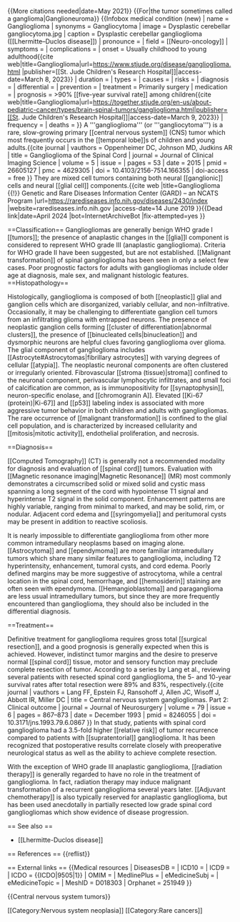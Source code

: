 {{More citations needed|date=May 2021}}
{{For|the tumor sometimes called a ganglioma|Ganglioneuroma}}
{{Infobox medical condition (new)
| name            = Ganglioglioma
| synonyms        = Gangliocytoma
| image           = Dysplastic cerebellar gangliocytoma.jpg
| caption         = Dysplastic cerebellar ganglioglioma ([[Lhermitte–Duclos disease]])
| pronounce       =
| field           = [[Neuro-oncology]]
| symptoms        =
| complications   =
| onset           = Usually childhood to young adulthood<ref name="StJude">{{cite web|title=Ganglioglioma|url=https://www.stjude.org/disease/ganglioglioma.html |publisher=[[St. Jude Children's Research Hospital]]|access-date=March 8, 2023}}</ref>
| duration        =
| types           =
| causes          =
| risks           =
| diagnosis       =
| differential    =
| prevention      =
| treatment       = Primarily surgery
| medication      =
| prognosis       = >90% [[five-year survival rate]] among children<ref name="StJudeTogether">{{cite web|title=Ganglioglioma|url=https://together.stjude.org/en-us/about-pediatric-cancer/types/brain-spinal-tumors/ganglioglioma.html|publisher=[[St. Jude Children's Research Hospital]]|access-date=March 9, 2023}}</ref>
| frequency       =
| deaths          =
}}
A '''ganglioglioma''' (or '''gangliocytoma''') is a rare, slow-growing primary [[central nervous system]] (CNS) tumor which most frequently occurs in the [[temporal lobe]]s of children and young adults.<ref name="pmid26605127">{{cite journal | vauthors = Oppenheimer DC, Johnson MD, Judkins AR | title = Ganglioglioma of the Spinal Cord | journal = Journal of Clinical Imaging Science | volume = 5 | issue =  | pages = 53 | date = 2015 | pmid = 26605127 | pmc = 4629305 | doi = 10.4103/2156-7514.166355 | doi-access = free }}</ref> They are mixed cell tumors containing both neural [[ganglionic]] cells and neural [[glial cell]] components.<ref>{{cite web |title=Ganglioglioma {{!}} Genetic and Rare Diseases Information Center (GARD) – an NCATS Program |url=https://rarediseases.info.nih.gov/diseases/2430/index |website=rarediseases.info.nih.gov |access-date=14 June 2019 }}{{Dead link|date=April 2024 |bot=InternetArchiveBot |fix-attempted=yes }}</ref>

==Classification==
Gangliogliomas are generally benign WHO grade I [[tumors]]; the presence of anaplastic changes in the [[glia]]l component is considered to represent WHO grade III (anaplastic ganglioglioma). Criteria for WHO grade II have been suggested, but are not established. [[Malignant transformation]] of spinal ganglioglioma has been seen in only a select few cases.  Poor prognostic factors for adults with gangliogliomas include older age at diagnosis, male sex, and malignant histologic features.
==Histopathology==

Histologically, ganglioglioma is composed of both [[neoplastic]] glial and ganglion cells which are disorganized, variably cellular, and non-infiltrative. Occasionally, it may be challenging to differentiate ganglion cell tumors from an infiltrating glioma with entrapped neurons. The presence of neoplastic ganglion cells forming [[cluster of differentiation|abnormal clusters]], the presence of [[binucleated cells|binucleation]] and dysmorphic neurons are helpful clues favoring ganglioglioma over glioma. The glial component of ganglioglioma includes [[Astrocyte#Astrocytomas|fibrillary astrocytes]] with varying degrees of cellular [[atypia]]. The neoplastic neuronal components are often clustered or irregularly oriented. Fibrovascular [[stroma (tissue)|stroma]] confined to the neuronal component, perivascular lymphocytic infiltrates, and small foci of calcification are common, as is immunopositivity for [[synaptophysin]], neuron-specific enolase, and [[chromogranin A]]. Elevated [[Ki-67 (protein)|Ki-67]] and [[p53]] labeling index is associated with more aggressive tumor behavior in both children and adults with gangliogliomas. The rare occurrence of [[malignant transformation]] is confined to the glial cell population, and is characterized by increased cellularity and [[mitosis|mitotic activity]], endothelial proliferation, and necrosis.

==Diagnosis==

[[Computed Tomography]] (CT) is generally not a recommended modality for diagnosis and evaluation of [[spinal cord]] tumors. Evaluation with [[Magnetic resonance imaging|Magnetic Resonance]] (MR) most commonly demonstrates a circumscribed solid or mixed solid and cystic mass spanning a long segment of the cord with hypointense T1 signal and hyperintense T2 signal in the solid component. Enhancement patterns are highly variable, ranging from minimal to marked, and may be solid, rim, or nodular. Adjacent cord edema and [[syringomyelia]] and peritumoral cysts may be present in addition to reactive scoliosis.

It is nearly impossible to differentiate ganglioglioma from other more common intramedullary neoplasms based on imaging alone. [[Astrocytoma]] and [[ependymoma]] are more familiar intramedullary tumors which share many similar features to ganglioglioma, including T2 hyperintensity, enhancement, tumoral cysts, and cord edema. Poorly defined margins may be more suggestive of astrocytoma, while a central location in the spinal cord, hemorrhage, and [[hemosiderin]] staining are often seen with ependymoma. [[Hemangioblastoma]] and paraganglioma are less usual intramedullary tumors, but since they are more frequently encountered than ganglioglioma, they should also be included in the differential diagnosis.

==Treatment==

Definitive treatment for ganglioglioma requires gross total [[surgical resection]], and a good prognosis is generally expected when this is achieved.  However, indistinct tumor margins and the desire to preserve normal [[spinal cord]] tissue, motor and sensory function may preclude complete resection of tumor. According to a series by Lang et al., reviewing several patients with resected spinal cord ganglioglioma, the 5- and 10-year survival rates after total resection were 89% and 83%, respectively.<ref>{{cite journal | vauthors = Lang FF, Epstein FJ, Ransohoff J, Allen JC, Wisoff J, Abbott IR, Miller DC | title = Central nervous system gangliogliomas. Part 2: Clinical outcome | journal = Journal of Neurosurgery | volume = 79 | issue = 6 | pages = 867–873 | date = December 1993 | pmid = 8246055 | doi = 10.3171/jns.1993.79.6.0867 }}</ref>  In that study, patients with spinal cord ganglioglioma had a 3.5-fold higher [[relative risk]] of tumor recurrence compared to patients with [[supratentorial]] ganglioglioma. It has been recognized that postoperative results correlate closely with preoperative neurological status as well as the ability to achieve complete resection.

With the exception of WHO grade III anaplastic ganglioglioma, [[radiation therapy]] is generally regarded to have no role in the treatment of ganglioglioma. In fact, radiation therapy may induce malignant transformation of a recurrent ganglioglioma several years later. [[Adjuvant chemotherapy]] is also typically reserved for anaplastic ganglioglioma, but has been used anecdotally in partially resected low grade spinal cord gangliogliomas which show evidence of disease progression.

== See also ==
* [[Lhermitte-Duclos disease]]

== References ==
{{reflist}}

== External links ==
{{Medical resources
|  DiseasesDB     =
|  ICD10          =
|  ICD9           =
|  ICDO           = {{ICDO|9505|1}}
|  OMIM           =
|  MedlinePlus    =
|  eMedicineSubj  =
|  eMedicineTopic =
|  MeshID         = D018303
|  Orphanet       = 251949
}}

{{Central nervous system tumors}}

[[Category:Nervous system neoplasia]]
[[Category:Rare cancers]]
